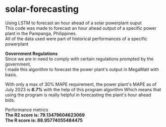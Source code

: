 # solar-forecasting <br>
Using LSTM to forecast an hour ahead of a solar powerplant ouput <br>
This code was made to forecast an hour ahead output of a specific power plant in the Pampanga, Philippines. <br>
All of the data used were part of historical performances of a specific powerplant <br>

<b>Government Regulations</b> <br>
Since we are in need to comply with certain regulations prompted by the government, <br>
I made this algorithm to forecast the power plant's output in MegaWatt with basis. <br>

With only a max of 30% MAPE requirement, the power plant's MAPE as of July 2023 is **_6.7%_** with the help of this program algorithm
Which means that using the program is really helpful in forecasting the plant's hour ahead bids.  <br>

Performance metrics<br>
**The R2 score is:  79.13479604623069** <br>
**The R score is:  88.95774055484475** <br>

